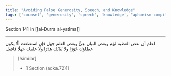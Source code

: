 ```yaml
---
title: "Avoiding False Generosity, Speech, and Knowledge"
tags: ['counsel', 'generosity', 'speech', 'knowledge', "aphorism-compilation"]
---
```


 Section 141 in [[al-Durra al-yatīma]]

---
اعلم أن بعض العطية لؤم وبعض البيان عِيٌّ وبعض العلم جهل فإنِ استطعت ألَّا يكون عطاؤك خَوَرًا ولا بَيَانُك هذرًا ولا علمك جهلًا فافعل

> [!similar]
> - [[Section (adka.72)]]
